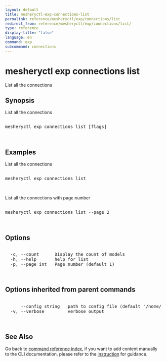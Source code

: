 ```yaml
---
layout: default
title: mesheryctl-exp-connections-list
permalink: reference/mesheryctl/exp/connections/list
redirect_from: reference/mesheryctl/exp/connections/list/
type: reference
display-title: "false"
language: en
command: exp
subcommand: connections
---
```


# mesheryctl exp connections list

List all the connections

## Synopsis

List all the connections
<pre class='codeblock-pre'>
<div class='codeblock'>
mesheryctl exp connections list [flags]

</div>
</pre> 

## Examples

List all the connections
<pre class='codeblock-pre'>
<div class='codeblock'>
mesheryctl exp connections list

</div>
</pre> 

List all the connections with page number
<pre class='codeblock-pre'>
<div class='codeblock'>
mesheryctl exp connections list --page 2

</div>
</pre> 

## Options

<pre class='codeblock-pre'>
<div class='codeblock'>
  -c, --count      Display the count of models
  -h, --help       help for list
  -p, --page int   Page number (default 1)

</div>
</pre>

## Options inherited from parent commands

<pre class='codeblock-pre'>
<div class='codeblock'>
      --config string   path to config file (default "/home/aadhitya/.meshery/config.yaml")
  -v, --verbose         verbose output

</div>
</pre>

## See Also

Go back to [command reference index](/reference/mesheryctl/), if you want to add content manually to the CLI documentation, please refer to the [instruction](/project/contributing/contributing-cli#preserving-manually-added-documentation) for guidance.

